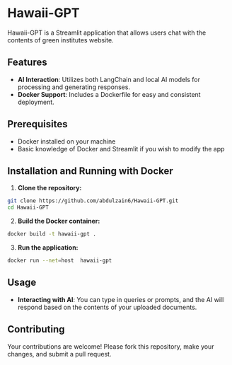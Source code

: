 # Hawaii-GPT

Hawaii-GPT is a Streamlit application that allows users chat with the contents of green institutes website.

## Features

- **AI Interaction**: Utilizes both LangChain and local AI models for processing and generating responses.
- **Docker Support**: Includes a Dockerfile for easy and consistent deployment.

## Prerequisites

- Docker installed on your machine
- Basic knowledge of Docker and Streamlit if you wish to modify the app

## Installation and Running with Docker

1. **Clone the repository:**

```bash
git clone https://github.com/abdulzain6/Hawaii-GPT.git
cd Hawaii-GPT
```

2. **Build the Docker container:**

```bash
docker build -t hawaii-gpt .
```

3. **Run the application:**

```bash
docker run --net=host  hawaii-gpt 
```


## Usage

- **Interacting with AI**: You can type in queries or prompts, and the AI will respond based on the contents of your uploaded documents.

## Contributing

Your contributions are welcome! Please fork this repository, make your changes, and submit a pull request.
